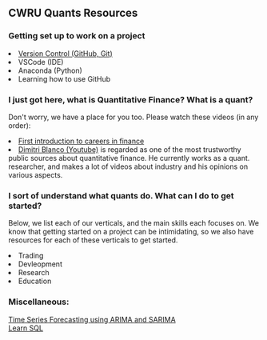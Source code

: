 ## CWRU Quants Resources

### Getting set up to work on a project
<li><a href="https://github.com/cwruquants/resources/blob/main/version_control.md">Version Control (GitHub, Git)</a></li>   
<li><a>VSCode</a> (IDE)</li>   
<li><a>Anaconda (Python)</a></li> 
<li>Learning how to use GitHub</li>

### I just got here, what is Quantitative Finance? What is a quant?
Don't worry, we have a place for you too. Please watch these videos (in any order):
<li><a href="https://www.youtube.com/watch?v=cVXQ-pxNuI4">First introduction to careers in finance</a></li>     
<li><a href="https://www.youtube.com/c/dimitribianco">Dimitri Blanco (Youtube)</a> is regarded as one of the most trustworthy public sources about quantitative finance. He currently works as a quant. researcher, and makes a lot of videos about industry and his opinions on various aspects.</li>

### I sort of understand what quants do. What can I do to get started?
Below, we list each of our verticals, and the main skills each focuses on. We know that getting started on a project can be intimidating, so we also have resources for each of these verticals to get started.
<li>Trading</li>
<li>Devleopment</li>
<li>Research</li>
<li>Education</li>


### Miscellaneous:   
<a href="https://neptune.ai/blog/arima-sarima-real-world-time-series-forecasting-guide">Time Series Forecasting using ARIMA and SARIMA</a>     
<a href="https://mystery.knightlab.com/">Learn SQL</a>


